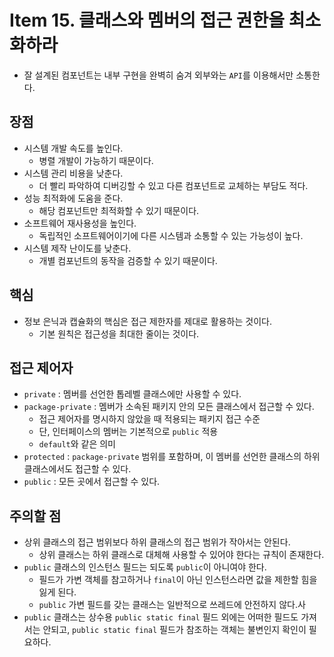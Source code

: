# Item 15. 클래스와 멤버의 접근 권한을 최소화하라

- 잘 설계된 컴포넌트는 내부 구현을 완벽히 숨겨 외부와는 `API`를 이용해서만 소통한다.

## 장점

- 시스템 개발 속도를 높인다.
  - 병렬 개발이 가능하기 때문이다.
- 시스템 관리 비용을 낮춘다.
  - 더 빨리 파악하여 디버깅할 수 있고 다른 컴포넌트로 교체하는 부담도 적다.
- 성능 최적화에 도움을 준다.
  - 해당 컴포넌트만 최적화할 수 있기 때문이다.
- 소프트웨어 재사용성을 높인다.
  - 독립적인 소프트웨어이기에 다른 시스템과 소통할 수 있는 가능성이 높다.
- 시스템 제작 난이도를 낮춘다.
  - 개별 컴포넌트의 동작을 검증할 수 있기 때문이다.

## 핵심

- 정보 은닉과 캡슐화의 핵심은 접근 제한자를 제대로 활용하는 것이다.
  - 기본 원칙은 접근성을 최대한 줄이는 것이다.

## 접근 제어자

- `private` : 멤버를 선언한 톱레벨 클래스에만 사용할 수 있다.
- `package-private` : 멤버가 소속된 패키지 안의 모든 클래스에서 접근할 수 있다.
  - 접근 제어자를 명시하지 않았을 때 적용되는 패키지 접근 수준
  - 단, 인터페이스의 멤버는 기본적으로 `public` 적용
  - `default`와 같은 의미
- `protected` : `package-private` 범위를 포함하며, 이 멤버를 선언한 클래스의 하위 클래스에서도 접근할 수 있다.
- `public` : 모든 곳에서 접근할 수 있다.

## 주의할 점

- 상위 클래스의 접근 범위보다 하위 클래스의 접근 범위가 작아서는 안된다.
  - 상위 클래스는 하위 클래스로 대체해 사용할 수 있어야 한다는 규칙이 존재한다.
- `public` 클래스의 인스턴스 필드는 되도록 `public`이 아니여야 한다.
  - 필드가 가변 객체를 참고하거나 `final`이 아닌 인스턴스라면 값을 제한할 힘을 잃게 된다.
  - `public` 가변 필드를 갖는 클래스는 일반적으로 쓰레드에 안전하지 않다.사
- `public` 클래스는 상수용 `public static final` 필드 외에는 어떠한 필드도 가져서는 안되고, `public static final` 필드가 참조하는 객체는 불변인지 확인이 필요하다.